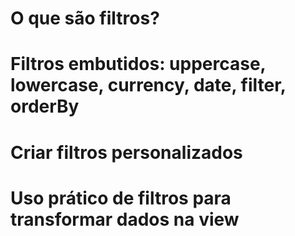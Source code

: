 # O que são filtros?

# Filtros embutidos: uppercase, lowercase, currency, date, filter, orderBy

# Criar filtros personalizados

# Uso prático de filtros para transformar dados na view